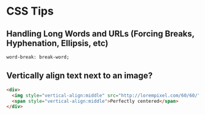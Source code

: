 # CSS Tips
## Handling Long Words and URLs (Forcing Breaks, Hyphenation, Ellipsis, etc)
`word-break: break-word;`

## Vertically align text next to an image?
```html
<div>
  <img style="vertical-align:middle" src="http://lorempixel.com/60/60/">
  <span style="vertical-align:middle">Perfectly centered</span>
</div>
```
